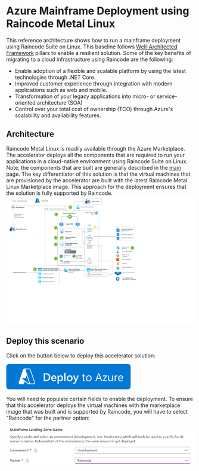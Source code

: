 # Azure Mainframe Deployment using Raincode Metal Linux

This reference architecture shows how to run a mainframe deployment using Raincode Suite on Linux. This baseline follows [Well-Architected Framework](https://learn.microsoft.com/en-us/azure/architecture/framework/) pillars to enable a resilient solution. Some of the key benefits of migrating to a cloud infrastructure using Raincode are the following: 
* Enable adoption of a flexible and scalable platform by using the latest technologies through .NET Core.
* Improved customer experience through integration with modern applications such as web and mobile.
* Transformation of your legacy applications into micro- or service-oriented architecture (SOA)
* Control over your total cost of ownership (TCO) through Azure's scalability and availability features.

## Architecture
Raincode Metal Linux is readily available through the Azure Marketplace. The accelerator deploys all the components that are required to run your applications in a cloud-native environment using Raincode Suite on Linux. Note, the components that are built are generally described in the [main](/README.md) page. The key differentiator of this solution is that the virtual machines that are provisioned by the accelerator are built with the latest Raincode Metal Linux Marketplace image. This approach for the deployment ensures that the solution is fully supported by Raincode.  
![image](./images/raincode.png)

## Deploy this scenario
Click on the button below to deploy this accelerator solution:

[![`DTA-Button-ALZ`](https://raw.githubusercontent.com/Azure/azure-quickstart-templates/master/1-CONTRIBUTION-GUIDE/images/deploytoazure.svg?sanitize=true)](https://ms.portal.azure.com/#view/Microsoft_Azure_CreateUIDef/CustomDeploymentBlade/uri/https%3A%2F%2Fraw.githubusercontent.com%2Flapate%2Fazure-mainframe-landing-zone-public%2Fmain%2Finfra%2Fmain-template%2Fmain.json/uiFormDefinitionUri/https%3A%2F%2Fraw.githubusercontent.com%2Flapate%2Fazure-mainframe-landing-zone-public%2Fmain%2Fdocs%2Freference%2Fportal.mainframeLandingZone.json)

You will need to populate certain fields to enable the deployment. To ensure that this accelerator deploys the virtual machines with the marketplace image that was built and is supported by Raincode, you will have to select "Raincode" for the partner option: 

![image](./images/raincode_guide.png)



